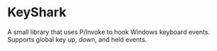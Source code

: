 # KeyShark
 A small library that uses P/Invoke to hook Windows keyboard events. Supports global key up, down, and held events.
